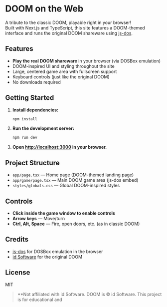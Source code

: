 # DOOM on the Web

A tribute to the classic DOOM, playable right in your browser!  
Built with Next.js and TypeScript, this site features a DOOM-themed interface and runs the original DOOM shareware using [js-dos](https://js-dos.com/).

## Features

- **Play the real DOOM shareware** in your browser (via DOSBox emulation)
- DOOM-inspired UI and styling throughout the site
- Large, centered game area with fullscreen support
- Keyboard controls (just like the original DOOM)
- No downloads required

## Getting Started

1. **Install dependencies:**
    ```bash
    npm install
    ```

2. **Run the development server:**
    ```bash
    npm run dev
    ```

3. **Open [http://localhost:3000](http://localhost:3000) in your browser.**

## Project Structure

- `app/page.tsx` — Home page (DOOM-themed landing page)
- `app/game/page.tsx` — Main DOOM game area (js-dos embed)
- `styles/globals.css` — Global DOOM-inspired styles

## Controls

- **Click inside the game window to enable controls**
- **Arrow keys** — Move/turn
- **Ctrl, Alt, Space** — Fire, open doors, etc. (as in classic DOOM)

## Credits

- [js-dos](https://js-dos.com/) for DOSBox emulation in the browser
- [id Software](https://www.idsoftware.com/) for the original DOOM

## License

MIT

> **Not affiliated with id Software. DOOM is © id Software. This project is for educational and